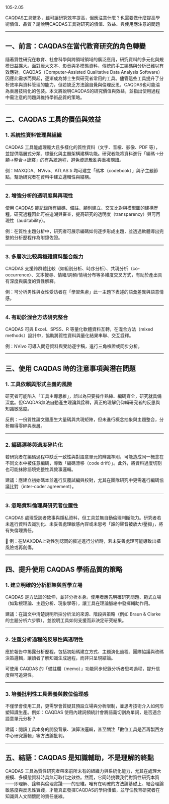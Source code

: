105-2.05

CAQDAS工具繁多，雖可讓研究效率提高，但應注意什麼？也需要做什麼提高學術價值、品質？請說明CAQDAS工具對研究的價值、效益、與使用應注意的問題

---------------------------------

## 一、前言：CAQDAS在當代教育研究的角色轉變

隨著質性研究在教育、社會科學與跨領域領域的廣泛應用，研究資料的多元化與規模日益擴大。面對龐大文本、影音與多模態資料，傳統的手工編碼與分析已難以有效應對。CAQDAS（Computer-Assisted Qualitative Data Analysis Software）因應此需求而興起，逐漸成為博士生與研究者常用的工具。儘管這些工具提升了分析效率與資料管理的能力，但若缺乏方法論自覺與倫理反思，CAQDAS也可能淪為表層技術化的包裝。本文將說明CAQDAS的研究價值與效益，並指出使用過程中需注意的問題與維持學術品質的策略。

------

## 二、CAQDAS 工具的價值與效益

### 1. 系統性資料管理與組織

CAQDAS 工具能處理龐大且多樣化的質性資料（文字、音檔、影像、PDF 等），並提供階層式分類、標籤化與主題架構建構功能。研究者能將資料進行「編碼→分類→整合→詮釋」的有系統過程，避免資訊散亂與重複閱讀。

例：MAXQDA、NVivo、ATLAS.ti 均可建立「碼本（codebook）」與子主題節點，幫助研究者在資料中建立邏輯性與結構。

------

### 2. 增強分析的透明度與再現性

使用 CAQDAS 能記錄所有編碼、備註、類別建立、交叉比對與模型圖的建構歷程，研究過程因此可被追溯與審查，提高研究的透明度（transparency）與可再現性（auditability）。

例：在質性主題分析中，研究者可展示編碼如何逐步形成主題，並透過軟體導出完整的分析歷程作為附錄佐證。

------

### 3. 多層次比較與複雜資料整合能力

CAQDAS 支援跨群體比較（如組別分析、時序分析）、共現分析（co-occurrence）、文本搜尋、情緒/詞頻/情境分布等多維度交叉方式，有助於產出具有深度與廣度的質性解釋。

例：可分析男性與女性受訪者在「學習焦慮」此一主題下表述的語彙差異與語意情感。

------

### 4. 有助於混合方法研究整合

CAQDAS 可與 Excel、SPSS、R 等量化軟體資料互轉，在混合方法（mixed methods）設計中，協助將質性資料與量化結果串聯、交互詮釋。

例：NVivo 可導入問卷資料與受訪逐字稿，進行三角檢證或同步分析。

------

## 三、使用 CAQDAS 時的注意事項與潛在問題

### 1. 工具依賴與形式主義的風險

研究者可能陷入「工具主導思維」，誤以為只要操作熟練、編碼齊全，研究就具備深度。但CAQDAS無法自動產生理論與詮釋，真正的理解仍仰賴研究者的反思與知識敏感度。

反例：一份質性論文雖產生大量碼與共現矩陣，但未進行概念抽象與主題整合，分析顯得零碎與表層。

------

### 2. 編碼漂移與過度碎片化

若研究者在編碼過程中缺乏一致性與對語意單元的辨識準則，可能造成同一概念在不同文本中被任意編碼，導致「編碼漂移（code drift）」。此外，將資料過度切割也可能抹除語境完整性與敘事邏輯。

建議：應建立初始碼本並進行反覆試編與校對，尤其在團隊研究中更需進行編碼協議比對（inter-coder agreement）。

------

### 3. 忽略資料倫理與研究者位置性

CAQDAS 處理受訪者敘事與隱私資料，但工具並無自動倫理判斷能力。研究者若未進行資料去識別化、未妥善處理敏感內容或未思考「誰的聲音被放大/壓抑」，將有失倫理責任。

📌 例：在MAXQDA上對性別認同的敘述進行分析時，若未妥善處理可能導致出櫃風險或再創傷。

------

## 四、提升使用 CAQDAS 學術品質的策略

### 1. 建立明確的分析框架與哲學立場

CAQDAS 是方法論的延伸，並非分析本身。使用者應先明確研究問題、範式立場（如紮根理論、主題分析、現象學等），讓工具在理論脈絡中發揮輔助作用。

建議：在論文中清楚說明所採分析法的來源、階段與策略（例如 Braun & Clarke 的主題分析六步驟），並說明工具如何支援而非決定研究結果。

------

### 2. 注重分析過程的反思性與透明性

應於報告中揭露分析歷程，包括初始碼建立方式、主題演化過程、團隊協議與改碼決策邏輯，讓讀者了解知識生成過程，而非只呈現結論。

可使用 CAQDAS 的「備註欄（memo）」功能同步紀錄分析者思考過程，提升信度與可追溯性。

------

### 3. 培養批判性工具素養與數位倫理感

不僅學會使用工具，更需學會質疑其預設立場與分析限制，並思考技術介入如何形塑知識生產。例如：CAQDAS 使用內建詞頻統計會將語義切割為單詞，是否適合語意單元分析？

建議：閱讀工具本身的開發背景、演算法邏輯，甚至關注「數位工具是否再製西方中心研究邏輯」等方法論批判。

------

## 五、結語：CAQDAS 是知識輔助，不是理解的終點

CAQDAS 工具為質性研究者帶來前所未有的組織力與系統化能力，尤其在處理大規模、多模態資料時具無可取代之效益。然而，它同時挑戰我們對質性研究本質——即理解、詮釋與倫理實踐——的思維。唯有在明確的方法論基礎上、結合理論敏感度與反思性實踐，才能真正發揮CAQDAS的學術價值，並守住教育研究者在知識與人文關懷間的責任底線。